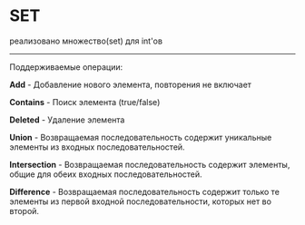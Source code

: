 # SET

реализовано множество(set) для int'ов

<hr>Поддерживаемые операции:

**Add** -  Добавление нового элемента, повторения не включает

**Contains** - Поиск элемента (true/false)

**Deleted** - Удаление элемента 

**Union** - Возвращаемая последовательность содержит уникальные элементы из входных последовательностей.

**Intersection** - Возвращаемая последовательность содержит элементы, общие для обеих входных последовательностей.

**Difference** -  Возвращаемая последовательность содержит только те элементы из первой входной последовательности, которых нет во второй.

